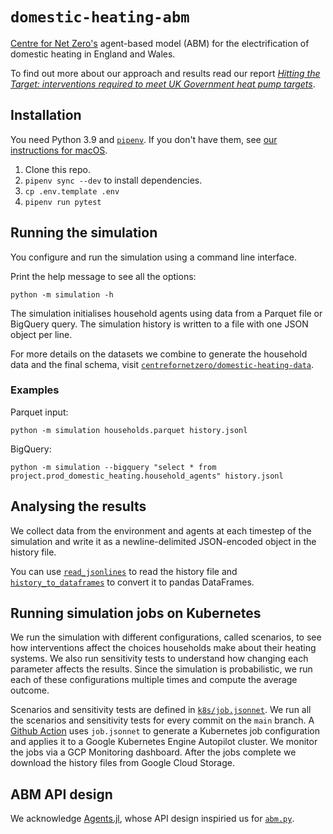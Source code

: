 # `domestic-heating-abm`

[Centre for Net Zero's](https://www.centrefornetzero.org/) agent-based model (ABM) for the electrification of domestic heating in England and Wales.

To find out more about our approach and results read our report [_Hitting the Target: interventions required to meet UK Government heat pump targets_](https://www.centrefornetzero.org/res/hitting-the-target/).

## Installation

You need Python 3.9 and [`pipenv`](https://github.com/pypa/pipenv).
If you don't have them, see [our instructions for macOS](https://gist.github.com/tomwphillips/715d4fd452ef5d52b4708c0fc5d4f30f).

1. Clone this repo.
2. `pipenv sync --dev` to install dependencies.
3. `cp .env.template .env`
4. `pipenv run pytest`

## Running the simulation

You configure and run the simulation using a command line interface.

Print the help message to see all the options:

```
python -m simulation -h
```

The simulation initialises household agents using data from a Parquet file or BigQuery query.
The simulation history is written to a file with one JSON object per line.

For more details on the datasets we combine to generate the household data and the final schema, visit [`centrefornetzero/domestic-heating-data`](https://github.com/centrefornetzero/domestic-heating-data).

### Examples

Parquet input:

```
python -m simulation households.parquet history.jsonl
```

BigQuery:

```
python -m simulation --bigquery "select * from project.prod_domestic_heating.household_agents" history.jsonl
```

## Analysing the results

We collect data from the environment and agents at each timestep of the simulation and write it as a newline-delimited JSON-encoded object in the history file.

You can use [`read_jsonlines`](https://github.com/centrefornetzero/domestic-heating-abm/blob/1eabe653c19f93f831d6b72cce6249515c42030d/abm.py#L130) to read the history file and [`history_to_dataframes`](https://github.com/centrefornetzero/domestic-heating-abm/blob/1eabe653c19f93f831d6b72cce6249515c42030d/abm.py#L135) to convert it to pandas DataFrames.

## Running simulation jobs on Kubernetes

We run the simulation with different configurations, called scenarios, to see how interventions affect the choices households make about their heating systems.
We also run sensitivity tests to understand how changing each parameter affects the results.
Since the simulation is probabilistic, we run each of these configurations multiple times and compute the average outcome.

Scenarios and sensitivity tests are defined in [`k8s/job.jsonnet`](k8s/job.jsonnet).
We run all the scenarios and sensitivity tests for every commit on the `main` branch.
A [Github Action](.github/workflows/container.yaml) uses `job.jsonnet` to generate a Kubernetes job configuration and applies it to a Google Kubernetes Engine Autopilot cluster.
We monitor the jobs via a GCP Monitoring dashboard.
After the jobs complete we download the history files from Google Cloud Storage.

## ABM API design

We acknowledge [Agents.jl](https://github.com/JuliaDynamics/Agents.jl), whose API design inspiried us for [`abm.py`](abm.py).

##
